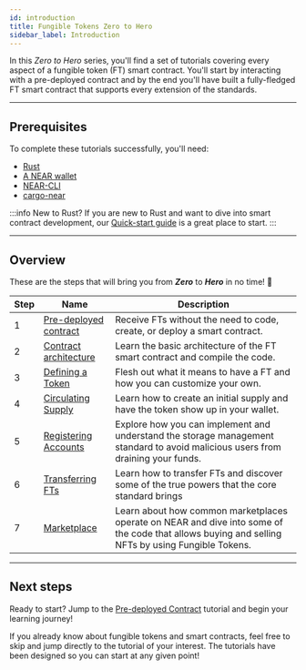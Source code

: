 ```yaml
---
id: introduction
title: Fungible Tokens Zero to Hero
sidebar_label: Introduction
---
```


In this _Zero to Hero_ series, you'll find a set of tutorials covering every aspect of a fungible token (FT) smart contract. You'll start by interacting with a pre-deployed contract and by the end you'll have built a fully-fledged FT smart contract that supports every extension of the standards.

---

## Prerequisites

To complete these tutorials successfully, you'll need:

- [Rust](/build/smart-contracts/quickstart#prerequisites)
- [A NEAR wallet](https://testnet.mynearwallet.com)
- [NEAR-CLI](/tools/near-cli#installation)
- [cargo-near](https://github.com/near/cargo-near)

:::info New to Rust?
If you are new to Rust and want to dive into smart contract development, our [Quick-start guide](../../2.build/2.smart-contracts/quickstart.md) is a great place to start.
:::

---

## Overview

These are the steps that will bring you from **_Zero_** to **_Hero_** in no time! 💪

| Step | Name                                                         | Description                                                                                                                                     |
| ---- | ------------------------------------------------------------ | ----------------------------------------------------------------------------------------------------------------------------------------------- |
| 1    | [Pre-deployed contract](/tutorials/fts/predeployed-contract) | Receive FTs without the need to code, create, or deploy a smart contract.                                                                       |
| 2    | [Contract architecture](/tutorials/fts/skeleton)             | Learn the basic architecture of the FT smart contract and compile the code.                                                                     |
| 3    | [Defining a Token](/tutorials/fts/defining-a-token)          | Flesh out what it means to have a FT and how you can customize your own.                                                                         |
| 4    | [Circulating Supply](/tutorials/fts/circulating-supply)      | Learn how to create an initial supply and have the token show up in your wallet.                                                                |
| 5    | [Registering Accounts](/tutorials/fts/registering-accounts)  | Explore how you can implement and understand the storage management standard to avoid malicious users from draining your funds.                 |
| 6    | [Transferring FTs](/tutorials/fts/transfers)                 | Learn how to transfer FTs and discover some of the true powers that the core standard brings                                                    |
| 7    | [Marketplace](/tutorials/fts/marketplace)                    | Learn about how common marketplaces operate on NEAR and dive into some of the code that allows buying and selling NFTs by using Fungible Tokens. |

<!--
1. [Events](/tutorials/fts/events): in this tutorial you'll explore the events extension, allowing the contract to react on certain events.
1. [Marketplace](/tutorials/fts/marketplace): in the last tutorial you'll be exploring some key aspects of the marketplace contract.
-->

---

## Next steps

Ready to start? Jump to the [Pre-deployed Contract](/tutorials/fts/predeployed-contract) tutorial and begin your learning journey!

If you already know about fungible tokens and smart contracts, feel free to skip and jump directly to the tutorial of your interest. The tutorials have been designed so you can start at any given point!
